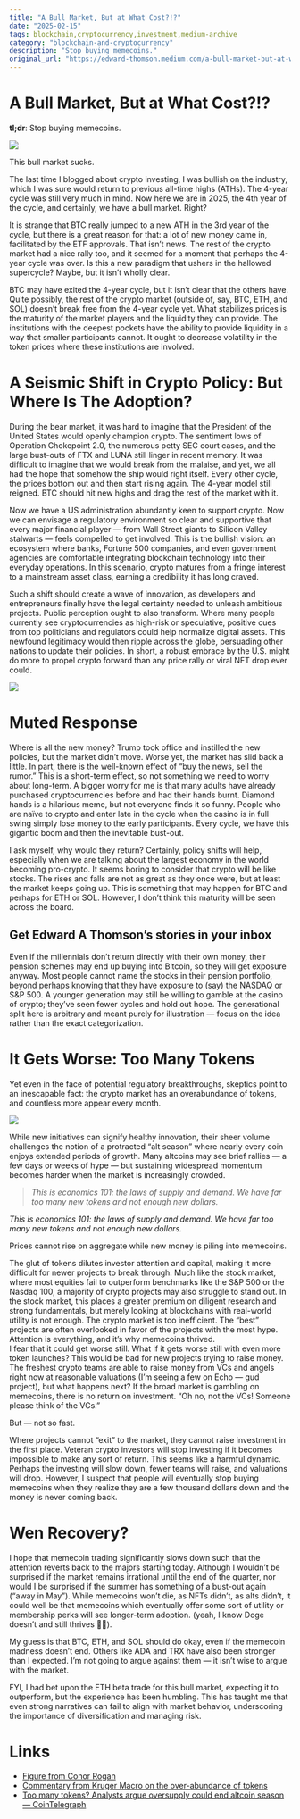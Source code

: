 ```yaml
---
title: "A Bull Market, But at What Cost?!?"
date: "2025-02-15"
tags: blockchain,cryptocurrency,investment,medium-archive
category: "blockchain-and-cryptocurrency"
description: "Stop buying memecoins."
original_url: "https://edward-thomson.medium.com/a-bull-market-but-at-what-cost-285d8ffd6dba"
---
```


# A Bull Market, But at What Cost?!?

**tl;dr**: Stop buying memecoins.

![](/images/0*BdketbCvZQK1XAng)

This bull market sucks.

The last time I blogged about crypto investing, I was bullish on the industry, which I was sure would return to previous all-time highs (ATHs). The 4-year cycle was still very much in mind. Now here we are in 2025, the 4th year of the cycle, and certainly, we have a bull market. Right?

It is strange that BTC really jumped to a new ATH in the 3rd year of the cycle, but there is a great reason for that: a lot of new money came in, facilitated by the ETF approvals. That isn’t news. The rest of the crypto market had a nice rally too, and it seemed for a moment that perhaps the 4-year cycle was over. Is this a new paradigm that ushers in the hallowed supercycle? Maybe, but it isn’t wholly clear.

BTC may have exited the 4-year cycle, but it isn’t clear that the others have. Quite possibly, the rest of the crypto market (outside of, say, BTC, ETH, and SOL) doesn’t break free from the 4-year cycle yet. What stabilizes prices is the maturity of the market players and the liquidity they can provide. The institutions with the deepest pockets have the ability to provide liquidity in a way that smaller participants cannot. It ought to decrease volatility in the token prices where these institutions are involved.

# A Seismic Shift in Crypto Policy: But Where Is The Adoption?

During the bear market, it was hard to imagine that the President of the United States would openly champion crypto. The sentiment lows of Operation Chokepoint 2.0, the numerous petty SEC court cases, and the large bust-outs of FTX and LUNA still linger in recent memory. It was difficult to imagine that we would break from the malaise, and yet, we all had the hope that somehow the ship would right itself. Every other cycle, the prices bottom out and then start rising again. The 4-year model still reigned. BTC should hit new highs and drag the rest of the market with it.

Now we have a US administration abundantly keen to support crypto. Now we can envisage a regulatory environment so clear and supportive that every major financial player — from Wall Street giants to Silicon Valley stalwarts — feels compelled to get involved. This is the bullish vision: an ecosystem where banks, Fortune 500 companies, and even government agencies are comfortable integrating blockchain technology into their everyday operations. In this scenario, crypto matures from a fringe interest to a mainstream asset class, earning a credibility it has long craved.

Such a shift should create a wave of innovation, as developers and entrepreneurs finally have the legal certainty needed to unleash ambitious projects. Public perception ought to also transform. Where many people currently see cryptocurrencies as high-risk or speculative, positive cues from top politicians and regulators could help normalize digital assets. This newfound legitimacy would then ripple across the globe, persuading other nations to update their policies. In short, a robust embrace by the U.S. might do more to propel crypto forward than any price rally or viral NFT drop ever could.

![](/images/0*SxUdXWpbvU113ESj)

# Muted Response

Where is all the new money? Trump took office and instilled the new policies, but the market didn’t move. Worse yet, the market has slid back a little. In part, there is the well-known effect of “buy the news, sell the rumor.” This is a short-term effect, so not something we need to worry about long-term. A bigger worry for me is that many adults have already purchased cryptocurrencies before and had their hands burnt. Diamond hands is a hilarious meme, but not everyone finds it so funny. People who are naïve to crypto and enter late in the cycle when the casino is in full swing simply lose money to the early participants. Every cycle, we have this gigantic boom and then the inevitable bust-out.

I ask myself, why would they return? Certainly, policy shifts will help, especially when we are talking about the largest economy in the world becoming pro-crypto. It seems boring to consider that crypto will be like stocks. The rises and falls are not as great as they once were, but at least the market keeps going up. This is something that may happen for BTC and perhaps for ETH or SOL. However, I don’t think this maturity will be seen across the board.

## Get Edward A Thomson’s stories in your inbox

Even if the millennials don’t return directly with their own money, their pension schemes may end up buying into Bitcoin, so they will get exposure anyway. Most people cannot name the stocks in their pension portfolio, beyond perhaps knowing that they have exposure to (say) the NASDAQ or S&P 500. A younger generation may still be willing to gamble at the casino of crypto; they’ve seen fewer cycles and hold out hope. The generational split here is arbitrary and meant purely for illustration — focus on the idea rather than the exact categorization.

# It Gets Worse: Too Many Tokens

Yet even in the face of potential regulatory breakthroughs, skeptics point to an inescapable fact: the crypto market has an overabundance of tokens, and countless more appear every month.

![](/images/0*G5Umk7uCiXJ9Q33F)

While new initiatives can signify healthy innovation, their sheer volume challenges the notion of a protracted “alt season” where nearly every coin enjoys extended periods of growth. Many altcoins may see brief rallies — a few days or weeks of hype — but sustaining widespread momentum becomes harder when the market is increasingly crowded.

> *This is economics 101: the laws of supply and demand. We have far too many new tokens and not enough new dollars.*

*This is economics 101: the laws of supply and demand. We have far too many new tokens and not enough new dollars.*

Prices cannot rise on aggregate while new money is piling into memecoins.

The glut of tokens dilutes investor attention and capital, making it more difficult for newer projects to break through. Much like the stock market, where most equities fail to outperform benchmarks like the S&P 500 or the Nasdaq 100, a majority of crypto projects may also struggle to stand out. In the stock market, this places a greater premium on diligent research and strong fundamentals, but merely looking at blockchains with real-world utility is not enough. The crypto market is too inefficient. The “best” projects are often overlooked in favor of the projects with the most hype. Attention is everything, and it’s why memecoins thrived.  
I fear that it could get worse still. What if it gets worse still with even more token launches? This would be bad for new projects trying to raise money. The freshest crypto teams are able to raise money from VCs and angels right now at reasonable valuations (I’m seeing a few on Echo — gud project), but what happens next? If the broad market is gambling on memecoins, there is no return on investment. “Oh no, not the VCs! Someone please think of the VCs.”

But — not so fast.

Where projects cannot “exit” to the market, they cannot raise investment in the first place. Veteran crypto investors will stop investing if it becomes impossible to make any sort of return. This seems like a harmful dynamic. Perhaps the investing will slow down, fewer teams will raise, and valuations will drop. However, I suspect that people will eventually stop buying memecoins when they realize they are a few thousand dollars down and the money is never coming back.

# Wen Recovery?

I hope that memecoin trading significantly slows down such that the attention reverts back to the majors starting today. Although I wouldn’t be surprised if the market remains irrational until the end of the quarter, nor would I be surprised if the summer has something of a bust-out again (“away in May”). While memecoins won’t die, as NFTs didn’t, as alts didn’t, it could well be that memecoins which eventually offer some sort of utility or membership perks will see longer-term adoption. (yeah, I know Doge doesn’t and still thrives 🤷‍♂️).

My guess is that BTC, ETH, and SOL should do okay, even if the memecoin madness doesn’t end. Others like ADA and TRX have also been stronger than I expected. I’m not going to argue against them — it isn’t wise to argue with the market.

FYI, I had bet upon the ETH beta trade for this bull market, expecting it to outperform, but the experience has been humbling. This has taught me that even strong narratives can fail to align with market behavior, underscoring the importance of diversification and managing risk.

# Links

-   [Figure from Conor Rogan](https://x.com/jconorgrogan/status/1882833028113903996/photo/1)
-   [Commentary from Kruger Macro on the over-abundance of tokens](https://x.com/krugermacro/status/1882869287968522751)
-   [Too many tokens? Analysts argue oversupply could end altcoin season — CoinTelegraph](https://cointelegraph.com/news/analysts-argue-oversupply-could-end-altcoin-season)